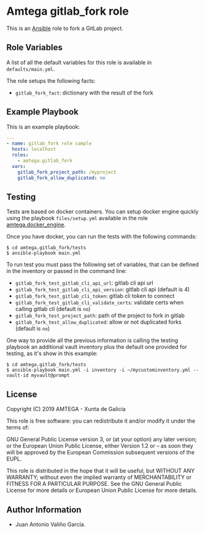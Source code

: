 # Amtega gitlab_fork role

This is an [Ansible](http://www.ansible.com) role to fork a GitLab project.

## Role Variables

A list of all the default variables for this role is available in `defaults/main.yml`.

The role setups the following facts:

- `gitlab_fork_fact`: dictionary with the result of the fork

## Example Playbook

This is an example playbook:

``` yaml
---
- name: gitlab_fork role sample
  hosts: localhost
  roles:  
    - amtega.gitlab_fork
  vars:    
    gitlab_fork_project_path: /myproject
    gitlab_fork_allow_duplicated: no
```

## Testing

Tests are based on docker containers. You can setup docker engine quickly using the playbook `files/setup.yml` available in the role [amtega.docker_engine](https://galaxy.ansible.com/amtega/docker_engine).

Once you have docker, you can run the tests with the following commands:

```shell
$ cd amtega.gitlab_fork/tests
$ ansible-playbook main.yml
```

To run test you must pass the following set of variables, that can be defined in the inventory or passed in the command line:

- `gitlab_fork_test_gitlab_cli_api_url`: gitlab cli api url
- `gitlab_fork_test_gitlab_cli_api_version`: gitlab cli api (default is 4)
- `gitlab_fork_test_gitlab_cli_token`: gitlab cli token to connect
- `gitlab_fork_test_gitlab_cli_validate_certs`: validate certs when calling gitlab cli (default is `no`)
- `gitlab_fork_test_project_path`: path of the project to fork in gitlab
- `gitlab_fork_test_allow_duplicated`: allow or not duplicated forks (default is `no`)

One way to provide all the previous information is calling the testing playbook an additional vault inventory plus the default one provided for testing, as it's show in this example:

```shell
$ cd amtega.gitlab_fork/tests
$ ansible-playbook main.yml -i inventory -i ~/mycustominventory.yml --vault-id myvault@prompt
```

## License

Copyright (C) 2019 AMTEGA - Xunta de Galicia

This role is free software: you can redistribute it and/or modify it under the terms of:

GNU General Public License version 3, or (at your option) any later version; or the European Union Public License, either Version 1.2 or – as soon they will be approved by the European Commission ­subsequent versions of the EUPL.

This role is distributed in the hope that it will be useful, but WITHOUT ANY WARRANTY; without even the implied warranty of MERCHANTABILITY or FITNESS FOR A PARTICULAR PURPOSE.  See the GNU General Public License for more details or European Union Public License for more details.

## Author Information

- Juan Antonio Valiño García.
